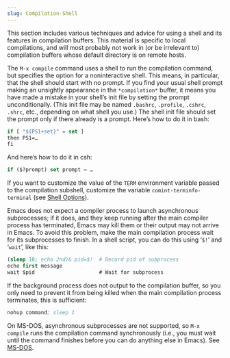 ```yaml
---
slug: Compilation-Shell
---
```


This section includes various techniques and advice for using a shell and its features in compilation buffers. This material is specific to local compilations, and will most probably not work in (or be irrelevant to) compilation buffers whose default directory is on remote hosts.

The `M-x compile` command uses a shell to run the compilation command, but specifies the option for a noninteractive shell. This means, in particular, that the shell should start with no prompt. If you find your usual shell prompt making an unsightly appearance in the `*compilation*` buffer, it means you have made a mistake in your shell’s init file by setting the prompt unconditionally. (This init file may be named `.bashrc`, `.profile`, `.cshrc`, `.shrc`, etc., depending on what shell you use.) The shell init file should set the prompt only if there already is a prompt. Here’s how to do it in bash:

```lisp
if [ "${PS1+set}" = set ]
then PS1=…
fi
```

And here’s how to do it in csh:

```lisp
if ($?prompt) set prompt = …
```

If you want to customize the value of the `TERM` environment variable passed to the compilation subshell, customize the variable `comint-terminfo-terminal` (see [Shell Options](Shell-Options)).

Emacs does not expect a compiler process to launch asynchronous subprocesses; if it does, and they keep running after the main compiler process has terminated, Emacs may kill them or their output may not arrive in Emacs. To avoid this problem, make the main compilation process wait for its subprocesses to finish. In a shell script, you can do this using ‘`$!`’ and ‘`wait`’, like this:

```lisp
(sleep 10; echo 2nd)& pid=$!  # Record pid of subprocess
echo first message
wait $pid                     # Wait for subprocess
```

If the background process does not output to the compilation buffer, so you only need to prevent it from being killed when the main compilation process terminates, this is sufficient:

```lisp
nohup command; sleep 1
```

On MS-DOS, asynchronous subprocesses are not supported, so `M-x compile` runs the compilation command synchronously (i.e., you must wait until the command finishes before you can do anything else in Emacs). See [MS-DOS](MS_002dDOS).
